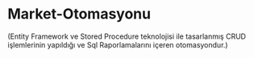 # Market-Otomasyonu
 (Entity Framework ve Stored Procedure teknolojisi ile tasarlanmış CRUD işlemlerinin yapıldığı ve Sql Raporlamalarını içeren otomasyondur.)
